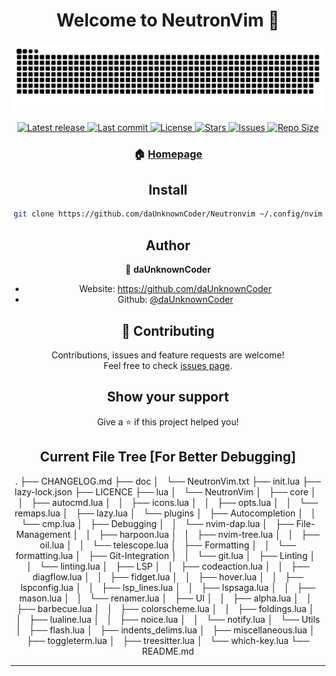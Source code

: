 <h1 align="center">Welcome to NeutronVim 👋</h1>

![Snake](https://github.com/daUnknownCoder/NeutronVim/blob/output/github-contribution-grid-snake-dark.svg)

<div align="center"><p>
    <a href="https://github.com/daUnknownCoder/NeutronVim/releases/tag/release">
      <img alt="Latest release" src="https://img.shields.io/github/v/release/daUnknownCoder/NeutronVim?style=for-the-badge&logo=starship&color=C9CBFF&logoColor=D9E0EE&labelColor=302D41" />
    </a>
    <a href="https://github.com/daUnknownCoder/NeutronVim/pulse">
      <img alt="Last commit" src="https://img.shields.io/github/last-commit/daUnknownCoder/NeutronVim?style=for-the-badge&logo=starship&color=8bd5ca&logoColor=D9E0EE&labelColor=302D41"/>
    </a>
    <a href="https://github.com/daUnknownCoder/NeutronVim/blob/nvim/LICENSE">
      <img alt="License" src="https://img.shields.io/github/license/daUnknownCoder/NeutronVim?style=for-the-badge&logo=starship&color=ee999f&logoColor=D9E0EE&labelColor=302D41" />
    </a>
    <a href="https://github.com/daUnknownCoder/NeutronVim/stargazers">
      <img alt="Stars" src="https://img.shields.io/github/stars/daUnknownCoder/NeutronVim?style=for-the-badge&logo=starship&color=c69ff5&logoColor=D9E0EE&labelColor=302D41" />
    </a>
    <a href="https://github.com/daUnknownCoder/NeutronVim/issues">
      <img alt="Issues" src="https://img.shields.io/github/issues/daUnknownCoder/NeutronVim?style=for-the-badge&logo=bilibili&color=F5E0DC&logoColor=D9E0EE&labelColor=302D41" />
    </a>
    <a href="https://github.com/daUnknownCoder/NeutronVim">
      <img alt="Repo Size" src="https://img.shields.io/github/repo-size/daUnknownCoder/NeutronVim?color=%23DDB6F2&label=SIZE&logo=codesandbox&style=for-the-badge&logoColor=D9E0EE&labelColor=302D41" />
    </a>

### 🏠 [Homepage](https://github.com/daUnknownCoder/NeutronVim)

## Install

```sh
git clone https://github.com/daUnknownCoder/Neutronvim ~/.config/nvim
```

## Author

👤 **daUnknownCoder**

- Website: https://github.com/daUnknownCoder
- Github: [@daUnknownCoder](https://github.com/daUnknownCoder)

## 🤝 Contributing

Contributions, issues and feature requests are welcome!<br />Feel free to check [issues page](https://github.com/daUnknownCoder/NeutronVim/issues).

## Show your support

Give a ⭐️ if this project helped you!

## Current File Tree [For Better Debugging]

.
├── CHANGELOG.md
├── doc
│   └── NeutronVim.txt
├── init.lua
├── lazy-lock.json
├── LICENCE
├── lua
│   └── NeutronVim
│   ├── core
│   │   ├── autocmd.lua
│   │   ├── icons.lua
│   │   ├── opts.lua
│   │   └── remaps.lua
│   ├── lazy.lua
│   └── plugins
│   ├── Autocompletion
│   │   └── cmp.lua
│   ├── Debugging
│   │   └── nvim-dap.lua
│   ├── File-Management
│   │   ├── harpoon.lua
│   │   ├── nvim-tree.lua
│   │   ├── oil.lua
│   │   └── telescope.lua
│   ├── Formatting
│   │   └── formatting.lua
│   ├── Git-Integration
│   │   └── git.lua
│   ├── Linting
│   │   └── linting.lua
│   ├── LSP
│   │   ├── codeaction.lua
│   │   ├── diagflow.lua
│   │   ├── fidget.lua
│   │   ├── hover.lua
│   │   ├── lspconfig.lua
│   │   ├── lsp_lines.lua
│   │   ├── lspsaga.lua
│   │   ├── mason.lua
│   │   └── renamer.lua
│   ├── UI
│   │   ├── alpha.lua
│   │   ├── barbecue.lua
│   │   ├── colorscheme.lua
│   │   ├── foldings.lua
│   │   ├── lualine.lua
│   │   ├── noice.lua
│   │   └── notify.lua
│   └── Utils
│   ├── flash.lua
│   ├── indents_delims.lua
│   ├── miscellaneous.lua
│   ├── toggleterm.lua
│   ├── treesitter.lua
│   └── which-key.lua
└── README.md

---
